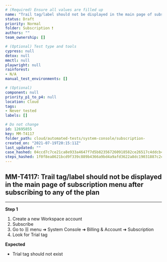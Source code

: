 ```yaml
---
# (Required) Ensure all values are filled up
name: "Trail tag/label should not be displayed in the main page of subscription menu after subscribing to any of the plan"
status: Draft
priority: Normal
folder: Subscription ❗
authors: ""
team_ownership: []

# (Optional) Test type and tools
cypress: null
detox: null
mmctl: null
playwright: null
rainforest: 
- N/A
manual_test_environments: []

# (Optional)
component: null
priority_p1_to_p4: null
location: Cloud
tags: 
- Never tested
labels: []

# Do not change
id: 12695855
key: MM-T4117
folder_path: cloud/automated-tests/system-console/subscription-
created_on: "2021-07-19T20:15:11Z"
last_updated: ""
case_hashed: 04ccd7c7ce21ca8e933a4647f7d5b823567260918582ce26517c4ddcb4b7e4ad377869af3295d250c4589e4e18031ef0
steps_hashed: 1f0f8ea8621bcd9f339c889b4366a9bd4a9afd3622a8dc19031887c2cfbc3b1cea64078487c95a34bb637519567a6717
---
```


## MM-T4117: Trail tag/label should not be displayed in the main page of subscription menu after subscribing to any of the plan

---

**Step 1**

1. Create a new Workspace account
2. Subscribe
3. Go to ☰ menu ➜ System Console ➜ Billing & Account ➜ Subscription
4. Look for Trial tag

**Expected**

- Trial tag should not exist
